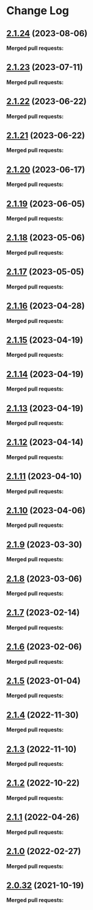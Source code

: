 # Change Log

## [2.1.24](https://github.com/networknt/hybrid-command/tree/2.1.24) (2023-08-06)


**Merged pull requests:**


## [2.1.23](https://github.com/networknt/hybrid-command/tree/2.1.23) (2023-07-11)


**Merged pull requests:**




## [2.1.22](https://github.com/networknt/hybrid-command/tree/2.1.22) (2023-06-22)


**Merged pull requests:**




## [2.1.21](https://github.com/networknt/hybrid-command/tree/2.1.21) (2023-06-22)


**Merged pull requests:**




## [2.1.20](https://github.com/networknt/hybrid-command/tree/2.1.20) (2023-06-17)


**Merged pull requests:**


## [2.1.19](https://github.com/networknt/hybrid-command/tree/2.1.19) (2023-06-05)


**Merged pull requests:**




## [2.1.18](https://github.com/networknt/hybrid-command/tree/2.1.18) (2023-05-06)


**Merged pull requests:**




## [2.1.17](https://github.com/networknt/hybrid-command/tree/2.1.17) (2023-05-05)


**Merged pull requests:**


## [2.1.16](https://github.com/networknt/hybrid-command/tree/2.1.16) (2023-04-28)


**Merged pull requests:**




## [2.1.15](https://github.com/networknt/hybrid-command/tree/2.1.15) (2023-04-19)


**Merged pull requests:**


## [2.1.14](https://github.com/networknt/hybrid-command/tree/2.1.14) (2023-04-19)


**Merged pull requests:**




## [2.1.13](https://github.com/networknt/hybrid-command/tree/2.1.13) (2023-04-19)


**Merged pull requests:**


## [2.1.12](https://github.com/networknt/hybrid-command/tree/2.1.12) (2023-04-14)


**Merged pull requests:**




## [2.1.11](https://github.com/networknt/hybrid-command/tree/2.1.11) (2023-04-10)


**Merged pull requests:**


## [2.1.10](https://github.com/networknt/hybrid-command/tree/2.1.10) (2023-04-06)


**Merged pull requests:**


## [2.1.9](https://github.com/networknt/hybrid-command/tree/2.1.9) (2023-03-30)


**Merged pull requests:**




## [2.1.8](https://github.com/networknt/hybrid-command/tree/2.1.8) (2023-03-06)


**Merged pull requests:**


## [2.1.7](https://github.com/networknt/hybrid-command/tree/2.1.7) (2023-02-14)


**Merged pull requests:**




## [2.1.6](https://github.com/networknt/hybrid-command/tree/2.1.6) (2023-02-06)


**Merged pull requests:**


## [2.1.5](https://github.com/networknt/hybrid-command/tree/2.1.5) (2023-01-04)


**Merged pull requests:**


## [2.1.4](https://github.com/networknt/hybrid-command/tree/2.1.4) (2022-11-30)


**Merged pull requests:**


## [2.1.3](https://github.com/networknt/hybrid-command/tree/2.1.3) (2022-11-10)


**Merged pull requests:**


## [2.1.2](https://github.com/networknt/hybrid-command/tree/2.1.2) (2022-10-22)


**Merged pull requests:**


## [2.1.1](https://github.com/networknt/hybrid-command/tree/2.1.1) (2022-04-26)


**Merged pull requests:**


## [2.1.0](https://github.com/networknt/hybrid-command/tree/2.1.0) (2022-02-27)


**Merged pull requests:**


## [2.0.32](https://github.com/lightapi/hybrid-command/tree/2.0.32) (2021-10-19)


**Merged pull requests:**
